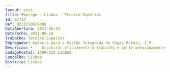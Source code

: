 ```yaml
--- 
layout: post
title: Emprego - Lisboa - Técnico Superior
Id: 87713
Ref: OE202106/0090
DataAbertura: 2021-06-03
DataFecho: 2021-06-18
Trabalho: Técnico Superior
Empregador: Agência para a Gestão Integrada de Fogos Rurais, I.P.
Descricao: •	Organizar eficazmente o trabalho e gerir adequadamente o tempo •	Dominar as técnicas de atendimento pessoal e telefónico •	Contacto direto com Entidades Públicas e Privadas •	Gestão e manutenção operacional do escritório •	Trabalhar em estreita colaboração com o Conselho Diretivo e outras unidades orgânicas •	Elaborar, adequadamente, emails, cartas, memorandos, comunicados internos•	Tratamento de documentação e informação confidencial •	Gestão e organização de agenda, reuniões (incluindo virtuais) e viagens •	Gestão e organização de arquivo e correio interno e externo •	Atualização das políticas e normas do escritório •	Tarefas administrativas inerentes à função.
CodigoPostal: 1399-022 LISBOA
Concelho: Lisboa
Distrito: Lisboa
--- 
```


